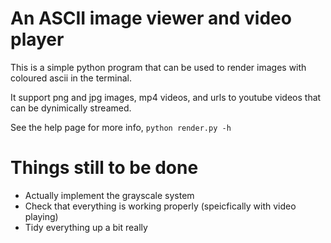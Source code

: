 # An ASCII image viewer and video player
This is a simple python program that can be used to render images with coloured ascii in the terminal.

It support png and jpg images, mp4 videos, and urls to youtube videos that can be dynimically streamed.

See the help page for more info, `python render.py -h`

# Things still to be done
- Actually implement the grayscale system
- Check that everything is working properly (speicfically with video playing)
- Tidy everything up a bit really

